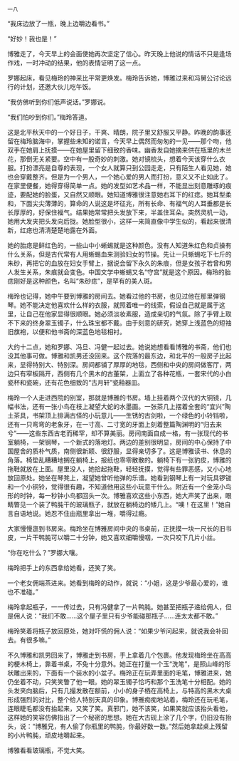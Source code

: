     一八 

   “我床边放了一瓶，晚上边嚼边看书。”

   “好妙！我也是！”

   博雅走了，今天早上的会面使她再次坚定了信心。昨天晚上他说的情话不只是逢场作戏，一时冲动的结果，他的表情证明了这一点。

   罗娜起床，看见梅玲的神采比平常更焕发。梅玲告诉她，博雅过来和冯舅公讨论远行的计划，还邀大伙儿吃午饭。

   “我仿佛听到你们低声说话。”罗娜说。

   “我们怕吵到你们。”梅玲答道。

   这是北平秋天中的一个好日子，干爽、晴朗，院子里又舒服又平静。昨晚的韵事还留在梅玲脑海中，掌握些未知的诺言，今天早上偶然而匆匆的一见——那个吻，他双手在她肩上抚摸——在她屋里留下细致的香味。幽香发自她摘来供在瓶里的木兰花，那倒无关紧要。空中有一股奇妙的刺激。她对镜梳头，想着今天该穿什么衣服。打扮漂亮是自尊的表现，一个女人就算只到公园走走，只有陌生人看见她，她也会穿戴整齐。但是为一个男人，一个她心爱的男人而打扮，意义又不止如此了。在家里便餐，她得穿得简单一点。她的发型如艺术品一样，不能显出刻意雕琢的痕迹，要配她的脸蛋，又自然又顺眼。她知道博雅很注意她右耳下的红痣。她耳型柔和，下面尖尖薄薄的，算命的人说这是坏征兆，所有长命、有福气的人耳垂都是长长厚厚的，好保住福气。结果她常常把头发放下来，半盖住耳朵。突然灵机一动，她用大发夹把头发向后拢。她脸型很小，这样一来简直像中学生似的，看起来很清新，红痣也清清楚楚地露在外面。

   她的胎痣是鲜红色的，一些山中小蜥蜴就是这种颜色。没有人知道朱红色和贞操有什么关系，但是古代常有人用蜥蜴血来测验妇女的节操。先让一只蜥蜴吃下七斤的朱砂，再把它的血放在妇女手臂上，据说会留下永久的朱痕，但是女孩子若曾和男人发生关系，朱痕就会变色。中国文学中蜥蜴又名“守宫”就是这个原因。梅玲的胎痣刚好是这种颜色，名叫“朱砂痣”，是罕有的美人斑。

   梅玲也记得，她中午要到博雅的房间去。她看过他的书房，也见过他在那里弹钢琴。她不能决定他喜欢什么样的衣服，就照着唯一的线索，假设自己就是属于这里，让自己在他家显得很顺眼。她必须淡妆素服，造成亲切的气氛。除了手臂上取不下来的终身翠玉镯子，什么珠宝都不戴。由于刻意的研究，她穿上浅蓝色的短袖旧旗袍，以便和他书斋的深蓝色地毯相衬。

   大约十二点，她和罗娜、冯旦、冯健一起过去。她说她想看看博雅的书斋，他们也没其他事可做。博雅和凯男还没回来。这个院落的最东边，和北平的一般房子比起来，显得特别大、特别深。房间都铺了厚厚的地毯，西侧和中央的房间做客厅，两边只有窄板隔开，西侧有几个黑木的古董架，上面立了各种花瓶，一套宋代的小白瓷杯和瓷碗，还有花色细致的“古月轩”瓷釉器皿。

   梅玲一个人走进西院的别室，那就是博雅的书房。墙上挂着两个汉代的大铜镜，几幅书法，还有一张小鸟在枝上凝望大蛇的水墨画。一张茶几上摆着全套的“宜兴”陶土茶具，书架顶上排满古怪的小玩意儿——生锈的古剑啦，一个绿色的小铃铛啦，还有一只弯弯的老象牙，在一寸高、二寸宽的牙面上刻着整篇陶渊明的“归去来兮”——这些东西古老而稀罕，却不算美丽。房间南面自成一格，有一张现代的书室躺椅，一架钢琴，一个新式的落地灯。两边的差别很明显，房间的中心保持了中国屋舍的质朴气质，南侧很新颖、很舒服，显得亲切多了。这是博雅读书、休息的角落。椅垫乱糟糟地搁在躺椅上，报纸也零零散散的。躺椅下有一张豹皮，博雅的拖鞋就放在上面。屋里没人，她拾起拖鞋，轻轻抚摸，觉得有些罪恶感，又小心地放回原处。她坐在琴凳上，凝望她曾听他弹的乐谱。她看到钢琴上有一对玩具锣钹和一个小铜铃，觉得很有趣，不知道他用这些小玩意干什么。附近有一个金笼小鸟形的时钟，每一秒钟小鸟都回头一次。博雅喜欢这些小东西，她大声笑了出来，眼睛瞥见一个装了鸭肫干的玻璃瓶子，就放在躺椅边的矮几上。“噢！在这里！”她自言自语地说。她忍不住由瓶里拿出一堆，嚼得过瘾。

   大家慢慢逛到书房来。梅玲坐在博雅房间中央的书桌前，正抚摸一块一尺长的旧书皮，一片干鸭肫可以嚼二十分钟，她又喜欢细嚼慢咽，一次只咬下几片小丝。

   “你在吃什么？”罗娜大嚷。

   梅玲把手上的东西拿给她看，还笑了笑。

   一个老女佣端茶进来。她看到梅玲的动作，就说：“小姐，这是少爷最心爱的，谁也不准碰。”

   梅玲拿起瓶子，一一传过去，只有冯健拿了一片鸭肫。她甚至把瓶子递给佣人，但是佣人说：“我们不敢……这个屋子里只有少爷能碰那瓶子……连太太都不敢。”

   梅玲笑着将瓶子放回原处，她对吓慌的佣人说：“如果少爷问起来，就说我会补回去。有很多嘛。”

   不久博雅和凯男回来了，博雅走到书房，手上拿着几个包裹。他发现梅玲坐在高高的梗木椅上，靠着书桌，不免十分意外。她正在打量一个玉“洗笔”，是照山峰的形状雕出来的，下面有一个装水的小盆子。梅玲正在玩弄里面的毛笔，博雅进来，她仍坐着不动，只笑笑瞥了他一眼。她的翠玉镯子恰巧和那个玉洗笔十分相配。她的头发夹向脑后，只有几撮发散在额前，小小的身子栖在高椅上，与特高的黑木大桌形成强烈的对比，整个给人特别天真的印象。博雅痴痴地站着，梅玲还在玩毛笔，连眼睫毛都没有抬起来，又笑了笑。真邪门，她不该笑，如果笑就应该抬头看他，这样她的笑容仿佛指出了一个秘密的思想。她在大古砚上涂了几个字，仍旧没有抬头，说：“博雅兄，有人偷了你瓶里的鸭肫，你最好数一数。”然后她拿起桌上残留的小片鸭肫，顽皮地嚼起来。

   博雅看看玻璃瓶，不觉大笑。

